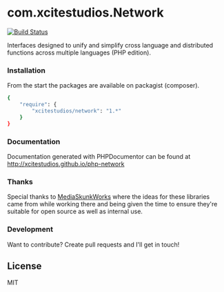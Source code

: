 # com.xcitestudios.Network

[![Build Status](https://travis-ci.org/xcitestudios/php-network.svg?branch=master)](https://travis-ci.org/xcitestudios/php-network)

Interfaces designed to unify and simplify cross language and distributed functions across multiple languages (PHP edition).


### Installation

From the start the packages are available on packagist (composer).

```sh
{
    "require": {
	    "xcitestudios/network": "1.*"
	}
}
```


### Documentation

Documentation generated with PHPDocumentor can be found at http://xcitestudios.github.io/php-network


### Thanks

Special thanks to [MediaSkunkWorks](http://www.mediaskunkworks.com/) where the ideas for these libraries 
came from while working there and being given the time to ensure they're suitable for open source as well as 
internal use.


### Development

Want to contribute? Create pull requests and I'll get in touch!

License
----

MIT
